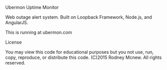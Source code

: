 Ubermon Uptime Monitor

Web outage alert system. Built on Loopback Framework, Node.js, and AngularJS.

This is running at ubermon.com

License

You may view this code for educational purposes but you not use, run, copy, reproduce, or distribute this code. (C)2015 Rodney Mcnew. All rights reserved.
